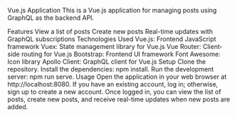 Vue.js Application
This is a Vue.js application for managing posts using GraphQL as the backend API.

Features
View a list of posts
Create new posts
Real-time updates with GraphQL subscriptions
Technologies Used
Vue.js: Frontend JavaScript framework
Vuex: State management library for Vue.js
Vue Router: Client-side routing for Vue.js
Bootstrap: Frontend UI framework
Font Awesome: Icon library
Apollo Client: GraphQL client for Vue.js
Setup
Clone the repository.
Install the dependencies: npm install.
Run the development server: npm run serve.
Usage
Open the application in your web browser at http://localhost:8080.
If you have an existing account, log in; otherwise, sign up to create a new account.
Once logged in, you can view the list of posts, create new posts, and receive real-time updates when new posts are added.
